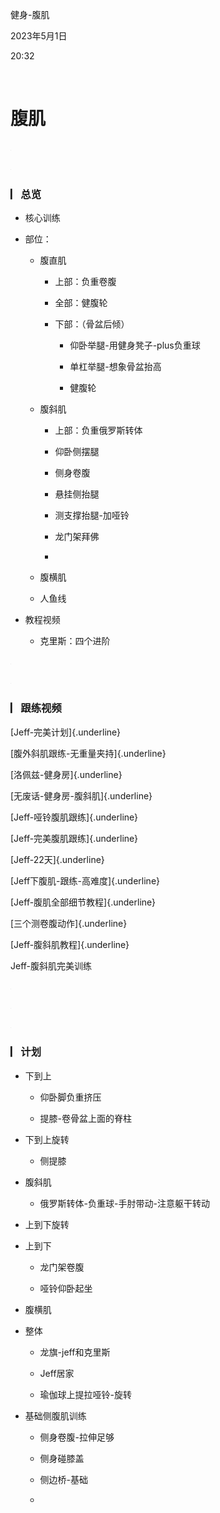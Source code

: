 健身-腹肌

2023年5月1日

20:32

 

**腹肌**
========

![](../../../../assets/007_健身-腹肌_000.png)

![](../../../../assets/007_健身-腹肌_000.png)

### **▏​总览**

-   核心训练

-   部位：

    -   腹直肌

        -   上部：负重卷腹

        -   全部：健腹轮

        -   下部：（骨盆后倾）

            -   仰卧举腿-用健身凳子-plus负重球

            -   单杠举腿-想象骨盆抬高

            -   健腹轮

    -   腹斜肌

        -   上部：负重俄罗斯转体

        -   仰卧侧摆腿

        -   侧身卷腹

        -   悬挂侧抬腿

        -   测支撑抬腿-加哑铃

        -   龙门架拜佛

        -    

    -   腹横肌

    -   人鱼线

-   教程视频

    -   克里斯：四个进阶

![](../../../../assets/007_健身-腹肌_000.png)

![](../../../../assets/007_健身-腹肌_000.png)

### **▏​跟练视频**

[Jeff-完美计划]{.underline}

[腹外斜肌跟练-无重量夹持]{.underline}

[洛佩兹-健身房]{.underline}

[无废话-健身房-腹斜肌]{.underline}

[Jeff-哑铃腹肌跟练]{.underline}

[Jeff-完美腹肌跟练]{.underline}

[Jeff-22天]{.underline}

[Jeff下腹肌-跟练-高难度]{.underline}

[Jeff-腹肌全部细节教程]{.underline}

[三个测卷腹动作]{.underline}

[Jeff-腹斜肌教程]{.underline}

Jeff-腹斜肌完美训练

![](../../../../assets/007_健身-腹肌_000.png)

![](../../../../assets/007_健身-腹肌_000.png)

![](../../../../assets/007_健身-腹肌_000.png)

### **▏​计划**

-   下到上

    -   仰卧脚负重挤压

    -   提膝-卷骨盆上面的脊柱

-   下到上旋转

    -   侧提膝

-   腹斜肌

    -   俄罗斯转体-负重球-手肘带动-注意躯干转动

-   上到下旋转

-   上到下

    -   龙门架卷腹

    -   哑铃仰卧起坐

-   腹横肌

-   整体

    -   龙旗-jeff和克里斯

    -   Jeff居家

    -   瑜伽球上提拉哑铃-旋转

-   基础侧腹肌训练

    -   侧身卷腹-拉伸足够

    -   侧身碰膝盖

    -   侧边桥-基础

    -    

 
